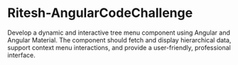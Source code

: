 # Ritesh-AngularCodeChallenge
Develop a dynamic and interactive tree menu component using Angular and Angular Material. The component should fetch and display hierarchical data, support context menu interactions, and provide a user-friendly, professional interface.
